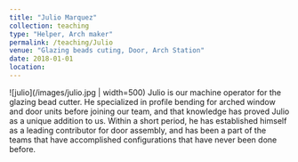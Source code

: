 ```yaml
---
title: "Julio Marquez"
collection: teaching
type: "Helper, Arch maker"
permalink: /teaching/Julio
venue: "Glazing beads cuting, Door, Arch Station"
date: 2018-01-01
location:
---
```


![julio](/images/julio.jpg | width=500)
Julio is our machine operator for the glazing bead cutter. He specialized in profile bending for arched window and door units before joining our team, and that knowledge has proved Julio as a unique addition to us. Within a short period, he has established himself as a leading contributor for door assembly, and has been a part of the teams that have accomplished configurations that have never been done before.
